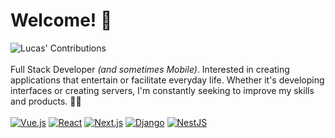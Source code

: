 # Welcome! 👋
![Lucas' Contributions](http://lively-contributions-blush.vercel.app/lucas7maciel/drop/?bg=light&color=purple&delay=3)
<br /> <br />
Full Stack Developer _(and sometimes Mobile)_. Interested in creating applications that entertain or facilitate everyday life. 
Whether it's developing interfaces or creating servers, I'm constantly seeking to improve my skills and products. 🧑‍💻
<br /> <br />
[![Vue.js](https://img.shields.io/badge/Vue.js-4FC08D?style=flat-square&logo=Vue.js&logoColor=white)](https://vuejs.org/)
[![React](https://img.shields.io/badge/React-61DAFB?style=flat-square&logo=React&logoColor=white)](https://reactjs.org/)
[![Next.js](https://img.shields.io/badge/Next.js-000000?style=flat-square&logo=Next.js&logoColor=white)](https://nextjs.org/)
[![Django](https://img.shields.io/badge/Django-092E20?style=flat-square&logo=Django&logoColor=white)](https://www.djangoproject.com/)
[![NestJS](https://img.shields.io/badge/NestJS-E0234E?style=flat-square&logo=NestJS&logoColor=white)](https://nestjs.com/)

